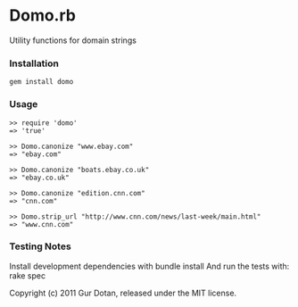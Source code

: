 # Domo.rb
Utility functions for domain strings

### Installation
	gem install domo


### Usage
    >> require 'domo'
    => 'true'

    >> Domo.canonize "www.ebay.com"
    => "ebay.com"

    >> Domo.canonize "boats.ebay.co.uk"
    => "ebay.co.uk"

    >> Domo.canonize "edition.cnn.com"
    => "cnn.com"

    >> Domo.strip_url "http://www.cnn.com/news/last-week/main.html"
    => "www.cnn.com"


### Testing Notes
Install development dependencies with
    bundle install
And run the tests with:
    rake spec


Copyright (c) 2011 Gur Dotan, released under the MIT license.
